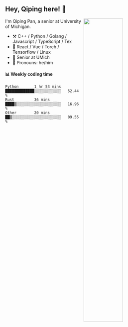 

## Hey, Qiping here! :wave:

[<img align="right" width="50%" src="https://github-readme-stats.vercel.app/api?username=ppppqp&theme=dark&show_icons=true">](https://metrics.lecoq.io/ppppqp?template=classic)


I'm Qiping Pan, a senior at University of Michigan.

-   :hammer_and_pick: C++ / Python / Golang / Javascript / TypeScript / Tex
-   :pencil: React / Vue / Torch / Tensorflow / Linux 
-   :seedling: Senior at UMich
-   :man: Pronouns: he/him



#### :bar_chart: Weekly coding time

<!--START_SECTION:waka-->

```text
Python       1 hr 53 mins    █████████████░░░░░░░░░░░░   52.44 %
Rust         36 mins         ████▒░░░░░░░░░░░░░░░░░░░░   16.96 %
Other        20 mins         ██▒░░░░░░░░░░░░░░░░░░░░░░   09.55 %
```

<!--END_SECTION:waka-->
